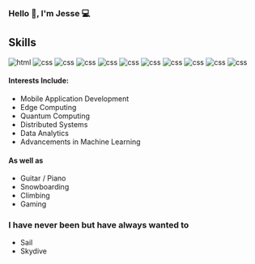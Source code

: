 ### Hello 👋, I'm Jesse 💻

<!--
Refer: https://www.aboutmonica.com/blog/how-to-create-a-github-profile-readme
Refer: icons: https://gist.github.com/rxaviers/7360908
**JesseGansler/JesseGansler** is a ✨ _special_ ✨ repository because its `README.md` (this file) appears on your GitHub profile.

Here are some ideas to get you started:

- 🔭 I’m currently working on ...
- 🌱 I’m currently learning ...
- 👯 I’m looking to collaborate on ...
- 🤔 I’m looking for help with ...
- 💬 Ask me about ...
- 📫 How to reach me: ...
- 😄 Pronouns: ...
- ⚡ Fun fact: ...
![](https://github.com/anuraghazra/github-readme-stats)
![Top Langauges](https://github-readme-stats.vercel.app/api/top-langs/?username=jessegansler&show_icons=true&theme=radical)
![Stats](https://github-readme-stats.vercel.app/api?username=jessegansler&count_private=true&show_icons=true&theme=radical)
-->

## Skills
<!-- https://simpleicons.org/) -->
![html](https://img.shields.io/badge/-HTML-e34f26?logo=html5&logoColor=fff)
![css](https://img.shields.io/badge/-CSS-2965f1?logoColor=fff&logo=css3)
![css](https://img.shields.io/badge/-JS-323330?logoColor=F0DB4F&logo=javascript)
![css](https://img.shields.io/badge/-React-1f1f1f?logoColor=61DBFB&logo=react)
![css](https://img.shields.io/badge/-GraphQL-e535ab?logoColor=1f1f1f&logo=graphql)
![css](https://img.shields.io/badge/-Java-5382a1?logoColor=f00&logo=java)
![css](https://img.shields.io/badge/-Python-2462f0?logoColor=f9b233&logo=python)
![css](https://img.shields.io/badge/-Go-29BEB0?logoColor=fff&logo=go)
![css](https://img.shields.io/badge/-C%23-f0f?logoColor=fff&logo=csharp)
![css](https://img.shields.io/badge/-%2ENET-512BD4?logoColor=fff&logo=aspnet)
![css](https://img.shields.io/badge/-Git-e34f26?logoColor=fff&logo=git)

#### Interests Include:
- Mobile Application Development
- Edge Computing
- Quantum Computing
- Distributed Systems
- Data Analytics
- Advancements in Machine Learning
#### As well as 
- Guitar / Piano
- Snowboarding
- Climbing
- Gaming
### I have never been but have always wanted to 
- Sail
- Skydive

<style>
  h1 {
    color:red;
  }
</style>
<!-- <h1>Title</h1> -->
